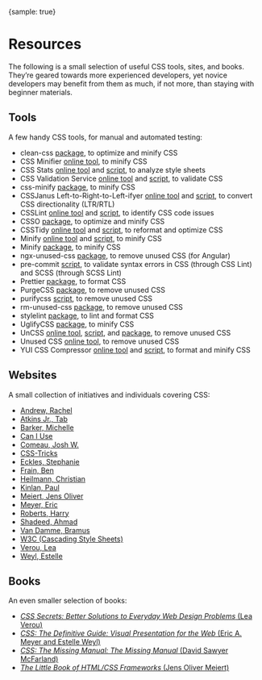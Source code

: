 {sample: true}
# Resources

The following is a small selection of useful CSS tools, sites, and books. They’re geared towards more experienced developers, yet novice developers may benefit from them as much, if not more, than staying with beginner materials.

## Tools

A few handy CSS tools, for manual and automated testing:

* clean-css [package](https://www.npmjs.com/package/clean-css), to optimize and minify CSS
* CSS Minifier [online tool](https://cssminifier.com/), to minify CSS
* CSS Stats [online tool](https://cssstats.com/) and [script](https://github.com/cssstats/cssstats), to analyze style sheets
* CSS Validation Service [online tool](https://jigsaw.w3.org/css-validator/) and [script](https://github.com/w3c/css-validator), to validate CSS
* css-minify [package](https://www.npmjs.com/package/css-minify), to minify CSS
* CSSJanus Left-to-Right-to-Left-ifyer [online tool](https://cssjanus.appspot.com/) and [script](https://code.google.com/archive/p/cssjanus/), to convert CSS directionality (LTR/RTL)
* CSSLint [online tool](http://csslint.net/) and [script](https://github.com/CSSLint/csslint), to identify CSS code issues
* CSSO [package](https://www.npmjs.com/package/csso), to optimize and minify CSS
* CSSTidy [online tool](https://www.tenman.info/csstidy/css_optimiser.php) and [script](http://csstidy.sourceforge.net/), to reformat and optimize CSS
* Minify [online tool](https://www.minifier.org/) and [script](https://github.com/matthiasmullie/minify), to minify CSS
* Minify [package](https://www.npmjs.com/package/minify), to minify CSS
* ngx-unused-css [package](https://www.npmjs.com/package/ngx-unused-css), to remove unused CSS (for Angular)
* pre-commit [script](https://github.com/WouterSioen/pre-commit), to validate syntax errors in CSS (through CSS Lint) and SCSS (through SCSS Lint)
* Prettier [package](https://prettier.io/), to format CSS
* PurgeCSS [package](https://www.purgecss.com/), to remove unused CSS
* purifycss [script](https://github.com/purifycss/purifycss), to remove unused CSS
* rm-unused-css [package](https://www.npmjs.com/package/rm-unused-css), to remove unused CSS
* stylelint [package](https://stylelint.io/), to lint and format CSS
* UglifyCSS [package](https://www.npmjs.com/package/uglifycss), to minify CSS
* UnCSS [online tool](https://uncss-online.com/), [script](https://github.com/giakki/uncss), and [package](https://www.npmjs.com/package/uncss), to remove unused CSS
* Unused CSS [online tool](https://unused-css.com/), to remove unused CSS
* YUI CSS Compressor [online tool](https://web.archive.org/web/20210922145733/https://hell.meiert.org/aux/compress/css/gui/) and [script](https://github.com/tubalmartin/YUI-CSS-compressor-PHP-port), to format and minify CSS

## Websites

A small collection of initiatives and individuals covering CSS:

* [Andrew, Rachel](https://rachelandrew.co.uk/)
* [Atkins Jr., Tab](https://www.xanthir.com/blog/)
* [Barker, Michelle](https://css-irl.info/)
* [Can I Use](https://caniuse.com/)
* [Comeau, Josh W.](https://www.joshwcomeau.com/)
* [CSS-Tricks](https://css-tricks.com/)
* [Eckles, Stephanie](https://moderncss.dev/)
* [Frain, Ben](https://benfrain.com/)
* [Heilmann, Christian](https://christianheilmann.com/)
* [Kinlan, Paul](https://paul.kinlan.me/)
* [Meiert, Jens Oliver](https://meiert.com/en/blog/categories/development/)
* [Meyer, Eric](https://meyerweb.com/)
* [Roberts, Harry](https://csswizardry.com/)
* [Shadeed, Ahmad](https://ishadeed.com/)
* [Van Damme, Bramus](https://www.bram.us/)
* [W3C (Cascading Style Sheets)](https://www.w3.org/Style/CSS/)
* [Verou, Lea](https://lea.verou.me/)
* [Weyl, Estelle](http://www.standardista.com/)

## Books

An even smaller selection of books:

* [_CSS Secrets: Better Solutions to Everyday Web Design Problems_ (Lea Verou)](https://www.amazon.com/dp/B0131MQ1NS/?tag=j9t-21-20)
* [_CSS: The Definitive Guide: Visual Presentation for the Web_ (Eric A. Meyer and Estelle Weyl)](https://www.amazon.com/dp/1449393195/?tag=j9t-21-20)
* [_CSS: The Missing Manual: The Missing Manual_ (David Sawyer McFarland)](https://www.amazon.com/dp/B0026OR2QI/?tag=j9t-21-20)
* [_The Little Book of HTML/CSS Frameworks_ (Jens Oliver Meiert)](https://www.oreilly.com/library/view/the-little-book/9781492048121/)